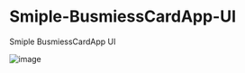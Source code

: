 # Smiple-BusmiessCardApp-UI
Smiple BusmiessCardApp UI



![image](https://user-images.githubusercontent.com/85821198/216446440-14d55d68-4f7d-4b19-8821-81f1471b3631.png)

